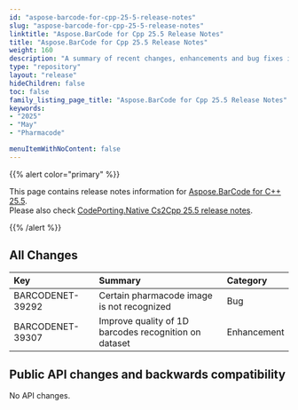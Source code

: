 ```yaml
---
id: "aspose-barcode-for-cpp-25-5-release-notes"
slug: "aspose-barcode-for-cpp-25-5-release-notes"
linktitle: "Aspose.BarCode for Cpp 25.5 Release Notes"
title: "Aspose.BarCode for Cpp 25.5 Release Notes"
weight: 160
description: "A summary of recent changes, enhancements and bug fixes in Aspose.BarCode for C++ 25.5 release."
type: "repository"
layout: "release"
hideChildren: false
toc: false
family_listing_page_title: "Aspose.BarCode for Cpp 25.5 Release Notes"
keywords:
- "2025"
- "May"
- "Pharmacode"

menuItemWithNoContent: false
---
```


{{% alert color="primary" %}}

This page contains release notes information for [Aspose.BarCode for C++ 25.5](https://releases.aspose.com/barcode/cpp/new-releases/aspose.barcode-for-c++-25.5/).  
Please also check [CodePorting.Native Cs2Cpp 25.5 release notes](https://products.codeporting.com/translator/csharp-to-cpp/release/25.5).

{{% /alert %}}
## **All Changes**

|**Key**|**Summary**|**Category**|
| :- | :- | :- |
|BARCODENET-39292|Certain pharmacode image is not recognized|Bug|
|BARCODENET-39307|Improve quality of 1D barcodes recognition on dataset|Enhancement|

## Public API changes and backwards compatibility
No API changes.